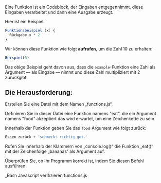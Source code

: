 Eine Funktion ist ein Codeblock, der Eingaben entgegennimmt, diese Eingaben verarbeitet und dann eine Ausgabe erzeugt.

Hier ist ein Beispiel:

```js
Funktionsbeispiel (x) {
  Rückgabe x * 2
}
```

Wir können diese Funktion wie folgt **aufrufen**, um die Zahl 10 zu erhalten:

```js
Beispiel(5)
```

Das obige Beispiel geht davon aus, dass die `example`-Funktion eine Zahl als Argument –– als Eingabe –– nimmt und diese Zahl multipliziert mit 2 zurückgibt.

## Die Herausforderung:

Erstellen Sie eine Datei mit dem Namen „functions.js“.

Definieren Sie in dieser Datei eine Funktion namens "eat", die ein Argument namens "food" akzeptiert
das wird erwartet, um eine Zeichenkette zu sein.

Innerhalb der Funktion geben Sie das `food`-Argument wie folgt zurück:

```js
Essen zurück + 'schmeckt richtig gut.'
```

Rufen Sie innerhalb der Klammern von „console.log()“ die Funktion „eat()“ mit der Zeichenfolge „bananas“ als Argument auf.

Überprüfen Sie, ob Ihr Programm korrekt ist, indem Sie diesen Befehl ausführen:

„Bash
Javascript verifizieren functions.js
```
